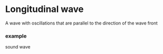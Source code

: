 # Longitudinal wave
A wave with oscillations that are parallel to the direction of the wave front

### example
sound wave